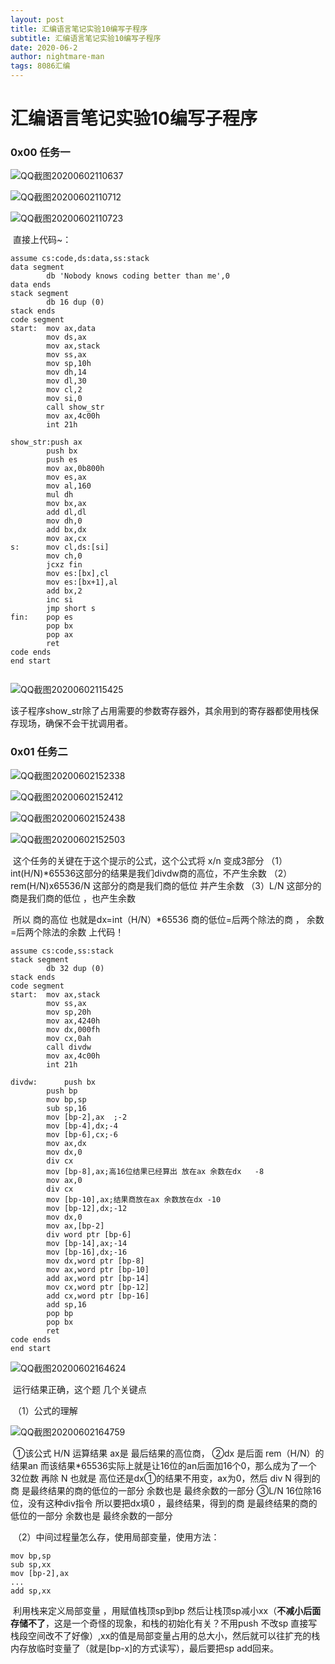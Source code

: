 ```yaml
---
layout: post
title: 汇编语言笔记实验10编写子程序
subtitle: 汇编语言笔记实验10编写子程序
date: 2020-06-2
author: nightmare-man
tags: 8086汇编
---
```


# 汇编语言笔记实验10编写子程序

### 0x00 任务一

![QQ截图20200602110637](/assets/img/QQ截图20200602110637.png)

![QQ截图20200602110712](/assets/img/QQ截图20200602110712.png)

![QQ截图20200602110723](/assets/img/QQ截图20200602110723.png)

​		直接上代码~：

```assembly
assume cs:code,ds:data,ss:stack
data segment
		db 'Nobody knows coding better than me',0
data ends
stack segment
		db 16 dup (0)
stack ends
code segment
start:	mov ax,data
		mov ds,ax
		mov ax,stack
		mov ss,ax
		mov sp,10h
		mov dh,14
		mov dl,30
		mov cl,2
		mov si,0
		call show_str
		mov ax,4c00h
		int 21h
		
show_str:push ax
		push bx
		push es
		mov ax,0b800h
		mov es,ax
		mov al,160
		mul dh
		mov bx,ax
		add dl,dl
		mov dh,0
		add bx,dx
		mov ax,cx
s:		mov cl,ds:[si]
		mov ch,0
		jcxz fin
		mov es:[bx],cl
        mov es:[bx+1],al
        add bx,2
        inc si
        jmp short s
fin:    pop es
        pop bx
        pop ax
        ret
code ends
end start
		
```

![QQ截图20200602115425](/assets/img/QQ截图20200602115425.png)

​		该子程序show_str除了占用需要的参数寄存器外，其余用到的寄存器都使用栈保存现场，确保不会干扰调用者。



### 0x01 任务二

![QQ截图20200602152338](/assets/img/QQ截图20200602152338.png)

![QQ截图20200602152412](/assets/img/QQ截图20200602152412.png)

![QQ截图20200602152438](/assets/img/QQ截图20200602152438.png)

![QQ截图20200602152503](/assets/img/QQ截图20200602152503.png)

​		这个任务的关键在于这个提示的公式，这个公式将 x/n 变成3部分 （1）int(H/N)*65536这部分的结果是我们divdw商的高位，不产生余数   （2）rem(H/N)x65536/N 这部分的商是我们商的低位 并产生余数  （3）L/N 这部分的商是我们商的低位 ，也产生余数

​		所以 商的高位 也就是dx=int（H/N）*65536           商的低位=后两个除法的商 ，      余数=后两个除法的余数 上代码！

```assembly
assume cs:code,ss:stack
stack segment
		db 32 dup (0)
stack ends
code segment
start:	mov ax,stack
		mov ss,ax
		mov sp,20h
		mov ax,4240h
		mov dx,000fh
		mov	cx,0ah
		call divdw
		mov ax,4c00h
		int 21h
		
divdw:		push bx
		push bp
		mov bp,sp
		sub sp,16
		mov [bp-2],ax  ;-2
		mov [bp-4],dx;-4
		mov [bp-6],cx;-6
		mov ax,dx
		mov dx,0
		div cx
		mov [bp-8],ax;高16位结果已经算出 放在ax 余数在dx   -8
		mov ax,0
		div cx
		mov [bp-10],ax;结果商放在ax 余数放在dx -10
		mov [bp-12],dx;-12
		mov dx,0
		mov ax,[bp-2]
		div word ptr [bp-6]
		mov [bp-14],ax;-14
		mov [bp-16],dx;-16
		mov dx,word ptr [bp-8]
		mov ax,word ptr [bp-10]
		add ax,word ptr [bp-14]
		mov cx,word ptr [bp-12]
		add cx,word ptr [bp-16]
		add sp,16
		pop bp 
		pop bx
		ret
code ends
end start
```

![QQ截图20200602164624](/assets/img/QQ截图20200602164624.png)

​		运行结果正确，这个题 几个关键点

​	（1）公式的理解 

![QQ截图20200602164759](/assets/img/QQ截图20200602164759.png)

​		①该公式 H/N 运算结果 ax是 最后结果的高位商， ②dx 是后面 rem（H/N）的结果an 而该结果*65536实际上就是让16位的an后面加16个0，那么成为了一个32位数 再除 N 也就是 高位还是dx①的结果不用变，ax为0，然后 div N  得到的商  是最终结果的商的低位的一部分 余数也是 最终余数的一部分 ③L/N 16位除16位，没有这种div指令   所以要把dx填0 ，最终结果，得到的商  是最终结果的商的低位的一部分 余数也是 最终余数的一部分

​	（2）中间过程量怎么存，使用局部变量，使用方法：

```assembly
mov bp,sp
sub sp,xx
mov [bp-2],ax
...
add sp,xx
```

​		利用栈来定义局部变量 ，用赋值栈顶sp到bp 然后让栈顶sp减小xx（**不减小后面存储不了**，这是一个奇怪的现象，和栈的初始化有关？不用push 不改sp 直接写栈段空间改不了好像）,xx的值是局部变量占用的总大小，然后就可以往扩充的栈内存放临时变量了（就是[bp-x]的方式读写），最后要把sp add回来。